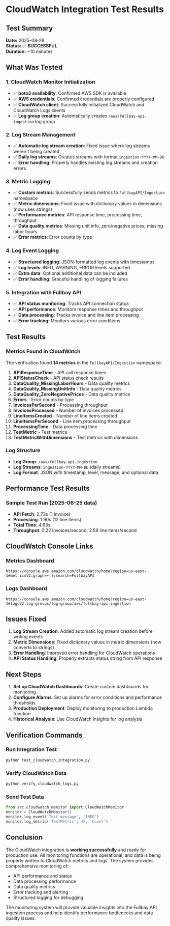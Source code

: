 # CloudWatch Integration Test Results

## Test Summary
**Date:** 2025-08-28  
**Status:** ✅ **SUCCESSFUL**  
**Duration:** ~10 minutes  

## What Was Tested

### 1. CloudWatch Monitor Initialization
- ✅ **boto3 availability**: Confirmed AWS SDK is available
- ✅ **AWS credentials**: Confirmed credentials are properly configured
- ✅ **CloudWatch client**: Successfully initialized CloudWatch and CloudWatch Logs clients
- ✅ **Log group creation**: Automatically creates `/aws/fullbay-api-ingestion` log group

### 2. Log Stream Management
- ✅ **Automatic log stream creation**: Fixed issue where log streams weren't being created
- ✅ **Daily log streams**: Creates streams with format `ingestion-YYYY-MM-DD`
- ✅ **Error handling**: Properly handles existing log streams and creation errors

### 3. Metric Logging
- ✅ **Custom metrics**: Successfully sends metrics to `FullbayAPI/Ingestion` namespace
- ✅ **Metric dimensions**: Fixed issue with dictionary values in dimensions (now uses strings)
- ✅ **Performance metrics**: API response time, processing time, throughput
- ✅ **Data quality metrics**: Missing unit info, zero/negative prices, missing labor hours
- ✅ **Error metrics**: Error counts by type

### 4. Log Event Logging
- ✅ **Structured logging**: JSON-formatted log events with timestamps
- ✅ **Log levels**: INFO, WARNING, ERROR levels supported
- ✅ **Extra data**: Optional additional data can be included
- ✅ **Error handling**: Graceful handling of logging failures

### 5. Integration with Fullbay API
- ✅ **API status monitoring**: Tracks API connection status
- ✅ **API performance**: Monitors response times and throughput
- ✅ **Data processing**: Tracks invoice and line item processing
- ✅ **Error tracking**: Monitors various error conditions

## Test Results

### Metrics Found in CloudWatch
The verification found **14 metrics** in the `FullbayAPI/Ingestion` namespace:

1. **APIResponseTime** - API call response times
2. **APIStatusCheck** - API status check results
3. **DataQuality_MissingLaborHours** - Data quality metrics
4. **DataQuality_MissingUnitInfo** - Data quality metrics
5. **DataQuality_ZeroNegativePrices** - Data quality metrics
6. **Errors** - Error counts by type
7. **InvoicesPerSecond** - Processing throughput
8. **InvoicesProcessed** - Number of invoices processed
9. **LineItemsCreated** - Number of line items created
10. **LineItemsPerSecond** - Line item processing throughput
11. **ProcessingTime** - Data processing time
12. **TestMetric** - Test metrics
13. **TestMetricWithDimensions** - Test metrics with dimensions

### Log Structure
- **Log Group**: `/aws/fullbay-api-ingestion`
- **Log Streams**: `ingestion-YYYY-MM-DD` (daily streams)
- **Log Format**: JSON with timestamp, level, message, and optional data

## Performance Test Results

### Sample Test Run (2025-06-25 data)
- **API Fetch**: 2.73s (1 invoice)
- **Processing**: 1.90s (12 line items)
- **Total Time**: 4.63s
- **Throughput**: 0.22 invoices/second, 2.59 line items/second

## CloudWatch Console Links

### Metrics Dashboard
```
https://console.aws.amazon.com/cloudwatch/home?region=us-east-1#metricsV2:graph=~();search=FullbayAPI
```

### Logs Dashboard
```
https://console.aws.amazon.com/cloudwatch/home?region=us-east-1#logsV2:log-groups/log-group/aws/fullbay-api-ingestion
```

## Issues Fixed

1. **Log Stream Creation**: Added automatic log stream creation before writing events
2. **Metric Dimensions**: Fixed dictionary values in metric dimensions (now converts to strings)
3. **Error Handling**: Improved error handling for CloudWatch operations
4. **API Status Handling**: Properly extracts status string from API response

## Next Steps

1. **Set up CloudWatch Dashboards**: Create custom dashboards for monitoring
2. **Configure Alarms**: Set up alarms for error conditions and performance thresholds
3. **Production Deployment**: Deploy monitoring to production Lambda function
4. **Historical Analysis**: Use CloudWatch Insights for log analysis

## Verification Commands

### Run Integration Test
```bash
python test_cloudwatch_integration.py
```

### Verify CloudWatch Data
```bash
python verify_cloudwatch_logs.py
```

### Send Test Data
```python
from src.cloudwatch_monitor import CloudWatchMonitor
monitor = CloudWatchMonitor()
monitor.log_event('Test message', 'INFO')
monitor.log_metric('TestMetric', 42, 'Count')
```

## Conclusion

The CloudWatch integration is **working successfully** and ready for production use. All monitoring functions are operational, and data is being properly written to CloudWatch metrics and logs. The system provides comprehensive monitoring of:

- API performance and status
- Data processing performance
- Data quality metrics
- Error tracking and alerting
- Structured logging for debugging

The monitoring system will provide valuable insights into the Fullbay API ingestion process and help identify performance bottlenecks and data quality issues.
